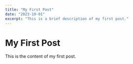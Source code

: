 ```yaml
---
title: "My First Post"
date: "2023-10-01"
excerpt: "This is a brief description of my first post."
---
```


# My First Post

This is the content of my first post.